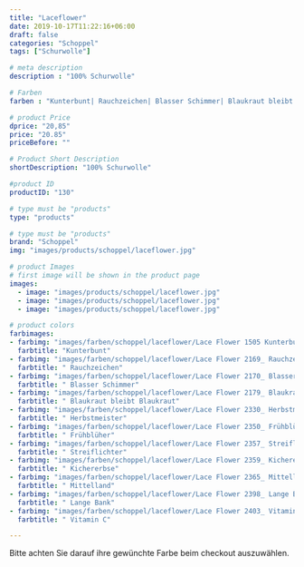 ```yaml
---
title: "Laceflower"
date: 2019-10-17T11:22:16+06:00
draft: false
categories: "Schoppel"
tags: ["Schurwolle"]

# meta description
description : "100% Schurwolle"

# Farben
farben : "Kunterbunt| Rauchzeichen| Blasser Schimmer| Blaukraut bleibt Blaukraut| Herbstmeister| Frühblüher| Streiflichter| Kichererbse| Mittelland| Lange Bank| Vitamin C"

# product Price
dprice: "20,85"
price: "20.85"
priceBefore: ""

# Product Short Description
shortDescription: "100% Schurwolle"

#product ID
productID: "130"

# type must be "products"
type: "products"

# type must be "products"
brand: "Schoppel"
img: "images/products/schoppel/laceflower.jpg"   

# product Images
# first image will be shown in the product page
images:
  - image: "images/products/schoppel/laceflower.jpg"
  - image: "images/products/schoppel/laceflower.jpg"
  - image: "images/products/schoppel/laceflower.jpg"

# product colors
farbimages:
- farbimg: "images/farben/schoppel/laceflower/Lace Flower 1505 Kunterbunt.jpg"	
  farbtitle: "Kunterbunt"
- farbimg: "images/farben/schoppel/laceflower/Lace Flower 2169_ Rauchzeichen.jpg"	
  farbtitle: " Rauchzeichen"
- farbimg: "images/farben/schoppel/laceflower/Lace Flower 2170_ Blasser Schimmer.jpg"	
  farbtitle: " Blasser Schimmer"
- farbimg: "images/farben/schoppel/laceflower/Lace Flower 2179_ Blaukraut bleibt Blaukraut.jpg"	
  farbtitle: " Blaukraut bleibt Blaukraut"
- farbimg: "images/farben/schoppel/laceflower/Lace Flower 2330_ Herbstmeister.jpg"	
  farbtitle: " Herbstmeister"
- farbimg: "images/farben/schoppel/laceflower/Lace Flower 2350_ Frühblüher.jpg"	
  farbtitle: " Frühblüher"
- farbimg: "images/farben/schoppel/laceflower/Lace Flower 2357_ Streiflichter.jpg"	
  farbtitle: " Streiflichter"
- farbimg: "images/farben/schoppel/laceflower/Lace Flower 2359_ Kichererbse.jpg"	
  farbtitle: " Kichererbse"
- farbimg: "images/farben/schoppel/laceflower/Lace Flower 2365_ Mittelland.jpg"	
  farbtitle: " Mittelland"
- farbimg: "images/farben/schoppel/laceflower/Lace Flower 2398_ Lange Bank.jpg"	
  farbtitle: " Lange Bank"
- farbimg: "images/farben/schoppel/laceflower/Lace Flower 2403_ Vitamin C.jpg"	
  farbtitle: " Vitamin C"

---
```


Bitte achten Sie darauf ihre gewünchte Farbe beim checkout auszuwählen.

